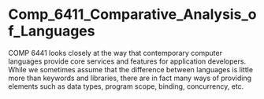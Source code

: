 # Comp_6411_Comparative_Analysis_of_Languages

COMP 6441 looks closely at the way that contemporary computer languages provide core services and features for application developers. While we sometimes assume that the difference between languages is little more than keywords and libraries, there are in fact many ways of providing elements such as data types, program scope, binding, concurrency, etc.
